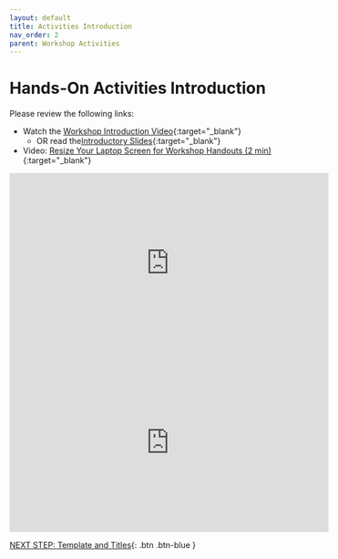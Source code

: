 ```yaml
---
layout: default
title: Activities Introduction
nav_order: 2
parent: Workshop Activities
---
```

# Hands-On Activities Introduction

Please review the following links:

- Watch the [Workshop Introduction Video](https://www.youtube.com/watch?v=-gAkxSlkwvg){:target="_blank"}
    - OR read the[Introductory Slides](http://bit.ly/3PMeoG){:target="_blank"} 
- Video: [Resize Your Laptop Screen for Workshop Handouts (2 min)](https://www.youtube.com/watch?v=Igk5hZUfzN0){:target="_blank"}


<iframe width="560" height="315" src="https://www.youtube.com/watch?v=-gAkxSlkwvg" title="Infographics- UVic Libraries DSC" frameborder="0" allow="accelerometer; autoplay; clipboard-write; encrypted-media; gyroscope; picture-in-picture; web-share" allowfullscreen></iframe>
<iframe width="560" height="315" src="https://www.youtube.com/embed/-gAkxSlkwvg" title="Infographics" frameborder="0" allow="accelerometer; autoplay; clipboard-write; encrypted-media; gyroscope; picture-in-picture; web-share" allowfullscreen></iframe>


[NEXT STEP: Template and Titles](1-canva-template-titles.html){: .btn .btn-blue }
